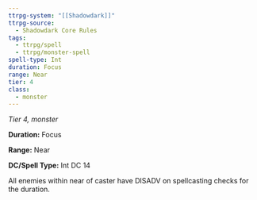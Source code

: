 ```yaml
---
ttrpg-system: "[[Shadowdark]]"
ttrpg-source:
  - Shadowdark Core Rules
tags:
  - ttrpg/spell
  - ttrpg/monster-spell
spell-type: Int
duration: Focus
range: Near
tier: 4
class:
  - monster
---
```

*Tier 4, monster*

**Duration:** Focus

**Range:** Near

**DC/Spell Type:** Int DC 14

All enemies within near of caster have DISADV on spellcasting checks for the duration.
